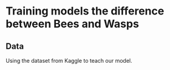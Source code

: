 # Training models the difference between Bees and Wasps

## Data

Using the dataset from Kaggle to teach our model.
